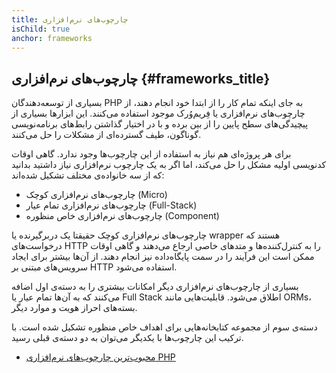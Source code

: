 ```yaml
---
title: چارچوب‌های نرم‌افزاری
isChild: true
anchor: frameworks
---
```


## چارچوب‌های نرم‌افزاری {#frameworks_title}

بسیاری از توسعه‌دهندگان PHP به جای اینکه تمام کار را از ابتدا خود انجام دهند، از چارچوب‌های نرم‌افزاری یا فِریم‌وُرک موجود استفاده می‌کنند. این ابزارها بسیاری از پیچیدگی‌های سطح پایین را از بین برده و با در اختیار گذاشتن رابط‌های برنامه‌نویسی گوناگون، طیف گسترده‌ای از مشکلات را حل می‌کنند.

برای هر پروژه‌ای هم نیاز به استفاده از این چارچوب‌ها وجود ندارد. گاهی اوقات کدنویسی اولیه مشکل را حل می‌کند، اما اگر به یک چارچوب نرم‌افزاری نیاز داشتید بدانید که از سه خانواده‌ی مختلف تشکیل شده‌اند:

* چارچوب‌های نرم‌افزاری کوچک (Micro)
* چارچوب‌های نرم‌افزاری تمام عیار (Full-Stack)
* چارچوب‌های نرم‌افزاری خاص منظوره (Component)

چارچوب‌های نرم‌افزاری کوچک حقیقتا یک دربرگیرنده یا wrapper هستند که درخواست‌های HTTP را به کنترل‌کننده‌ها و متدهای خاصی ارجاع می‌دهند و گاهی اوقات ممکن است این فرآیند را در سمت پایگاه‌داده نیز انجام دهند. از آن‌ها بیشتر برای ایجاد سرویس‌های مبتنی بر HTTP استفاده می‌شود.

بسیاری از چارچوب‌های نرم‌افزاری دیگر امکانات بیشتری را به دسته‌ی اول اضافه می‌کنند که به آن‌ها تمام عیار یا Full Stack اطلاق می‌شود. قابلیت‌هایی مانند ORMs، بسته‌های احراز هویت و موارد دیگر.

دسته‌ی سوم از مجموعه کتابخانه‌هایی برای اهداف خاص منظوره تشکیل شده است. با ترکیب این چارچوب‌ها با یکدیگر می‌توان به دو دسته‌ی قبلی رسید.

* [محبوب‌ترین چارچوب‌های نرم‌افزاری PHP](https://github.com/codeguy/php-the-right-way/wiki/Frameworks)
